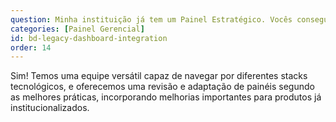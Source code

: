 ```yaml
---
question: Minha instituição já tem um Painel Estratégico. Vocês conseguem trabalhar nele?
categories: [Painel Gerencial]
id: bd-legacy-dashboard-integration
order: 14
---
```


Sim! Temos uma equipe versátil capaz de navegar por diferentes stacks tecnológicos, e oferecemos uma revisão e adaptação de painéis segundo as melhores práticas, incorporando melhorias importantes para produtos já institucionalizados.